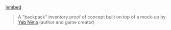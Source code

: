 [!embed](https://gamedevsimplified.github.io/live-demos/demos/unnamed-game/index.html)

> A "backpack" inventory proof of concept built on top of a mock-up by [Yab Ninja](https://www.yab.ninja/oubliette) (author and game creator)